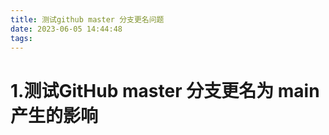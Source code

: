 ```yaml
---
title: 测试github master 分支更名问题
date: 2023-06-05 14:44:48
tags:
---
```

# 1.测试GitHub master 分支更名为 main 产生的影响 
